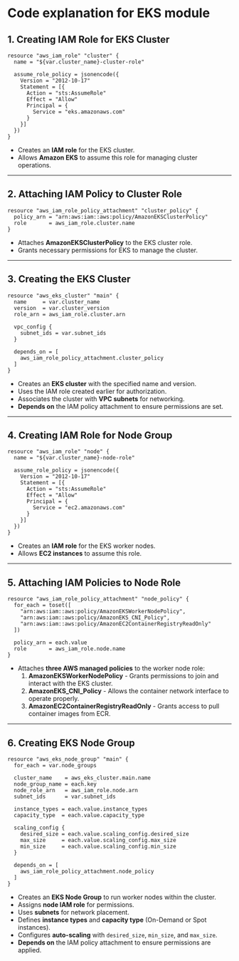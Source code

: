 # Code explanation for EKS module

## **1. Creating IAM Role for EKS Cluster**
```hcl
resource "aws_iam_role" "cluster" {
  name = "${var.cluster_name}-cluster-role"

  assume_role_policy = jsonencode({
    Version = "2012-10-17"
    Statement = [{
      Action = "sts:AssumeRole"
      Effect = "Allow"
      Principal = {
        Service = "eks.amazonaws.com"
      }
    }]
  })
}
```
- Creates an **IAM role** for the EKS cluster.
- Allows **Amazon EKS** to assume this role for managing cluster operations.

---

## **2. Attaching IAM Policy to Cluster Role**
```hcl
resource "aws_iam_role_policy_attachment" "cluster_policy" {
  policy_arn = "arn:aws:iam::aws:policy/AmazonEKSClusterPolicy"
  role       = aws_iam_role.cluster.name
}
```
- Attaches **AmazonEKSClusterPolicy** to the EKS cluster role.
- Grants necessary permissions for EKS to manage the cluster.

---

## **3. Creating the EKS Cluster**
```hcl
resource "aws_eks_cluster" "main" {
  name     = var.cluster_name
  version  = var.cluster_version
  role_arn = aws_iam_role.cluster.arn

  vpc_config {
    subnet_ids = var.subnet_ids
  }

  depends_on = [
    aws_iam_role_policy_attachment.cluster_policy
  ]
}
```
- Creates an **EKS cluster** with the specified name and version.
- Uses the IAM role created earlier for authorization.
- Associates the cluster with **VPC subnets** for networking.
- **Depends on** the IAM policy attachment to ensure permissions are set.

---

## **4. Creating IAM Role for Node Group**
```hcl
resource "aws_iam_role" "node" {
  name = "${var.cluster_name}-node-role"

  assume_role_policy = jsonencode({
    Version = "2012-10-17"
    Statement = [{
      Action = "sts:AssumeRole"
      Effect = "Allow"
      Principal = {
        Service = "ec2.amazonaws.com"
      }
    }]
  })
}
```
- Creates an **IAM role** for the EKS worker nodes.
- Allows **EC2 instances** to assume this role.

---

## **5. Attaching IAM Policies to Node Role**
```hcl
resource "aws_iam_role_policy_attachment" "node_policy" {
  for_each = toset([
    "arn:aws:iam::aws:policy/AmazonEKSWorkerNodePolicy",
    "arn:aws:iam::aws:policy/AmazonEKS_CNI_Policy",
    "arn:aws:iam::aws:policy/AmazonEC2ContainerRegistryReadOnly"
  ])

  policy_arn = each.value
  role       = aws_iam_role.node.name
}
```
- Attaches **three AWS managed policies** to the worker node role:
  1. **AmazonEKSWorkerNodePolicy** - Grants permissions to join and interact with the EKS cluster.
  2. **AmazonEKS_CNI_Policy** - Allows the container network interface to operate properly.
  3. **AmazonEC2ContainerRegistryReadOnly** - Grants access to pull container images from ECR.

---

## **6. Creating EKS Node Group**
```hcl
resource "aws_eks_node_group" "main" {
  for_each = var.node_groups

  cluster_name    = aws_eks_cluster.main.name
  node_group_name = each.key
  node_role_arn   = aws_iam_role.node.arn
  subnet_ids      = var.subnet_ids

  instance_types = each.value.instance_types
  capacity_type  = each.value.capacity_type

  scaling_config {
    desired_size = each.value.scaling_config.desired_size
    max_size     = each.value.scaling_config.max_size
    min_size     = each.value.scaling_config.min_size
  }

  depends_on = [
    aws_iam_role_policy_attachment.node_policy
  ]
}
```
- Creates an **EKS Node Group** to run worker nodes within the cluster.
- Assigns **node IAM role** for permissions.
- Uses **subnets** for network placement.
- Defines **instance types** and **capacity type** (On-Demand or Spot instances).
- Configures **auto-scaling** with `desired_size`, `min_size`, and `max_size`.
- **Depends on** the IAM policy attachment to ensure permissions are applied.
